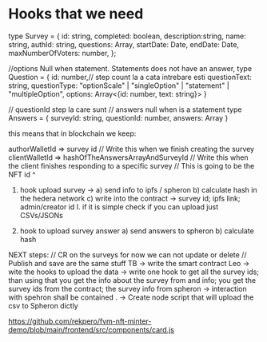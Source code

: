 # Hooks that we need 

type Survey = {
 id: string,
 completed: boolean,
 description:string,
 name: string,
 authId: string,
 questions: Array<Question>,
 startDate: Date,
 endDate: Date,
 maxNumberOfVoters: number,
};

//options Null when statement. Statements does not have an answer,
type Question = {
  id: number,// step count la a cata intrebare esti
  questionText: string,
  questionType: "optionScale" | "singleOption" | "statement" | "multipleOption", 
  options: Array<{id: number, text: string}>
}

 // questionId step la care sunt
 // answers null when is a statement
type Answers = {
  surveyId: string,
  questionId: number,
  answers: Array<number>
}


this means that in blockchain we keep:

authorWalletId => survey id // Write this when we finish creating the survey
clientWalletId =>  hashOfTheAnswersArrayAndSurveyId // Write this when the client finishes responding to a specific survey
       // This is going to be the NFT id ^


1. hook upload survey -> 
    a) send info to ipfs / spheron
    b) calculate hash in the hedera network
    c) write into the contract -> survey id; ipfs link; admin/creator id
         I. if it is simple check if you can upload just CSVs/JSONs

2. hook to upload survey answer
   a) send answers to spheron
   b) calculate hash




NEXT steps: 
// CR on the surveys for now we can not update or delete
// Publish and save are the same stuff
TB  -> write the smart contract
Leo -> wite the hooks to upload the data 
    -> write one hook to get all the survey ids; than using that you get the info about the survey from and info; you get the survey ids from the contract; the survey info from spheron
    -> interaction with spehron shall be contained
 .  -> Create node script that will upload the csv to Spheron dictly




https://github.com/rekpero/fvm-nft-minter-demo/blob/main/frontend/src/components/card.js

